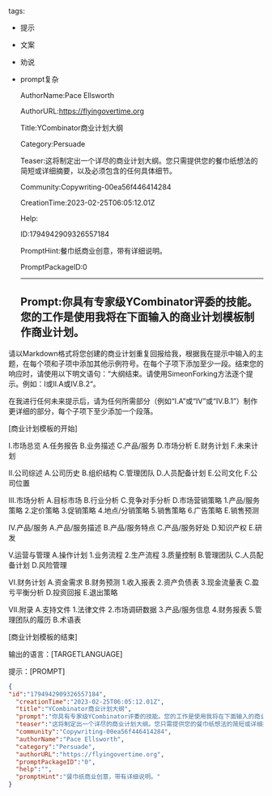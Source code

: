   tags: 
- 提示
- 文案
- 劝说
- prompt复杂

  AuthorName:Pace Ellsworth

  AuthorURL:https://flyingovertime.org

  Title:YCombinator商业计划大纲

  Category:Persuade

  Teaser:这将制定出一个详尽的商业计划大纲。您只需提供您的餐巾纸想法的简短或详细摘要，以及必须包含的任何具体细节。

  Community:Copywriting-00ea56f446414284

  CreationTime:2023-02-25T06:05:12.01Z

  Help:

  ID:1794942909326557184

  PromptHint:餐巾纸商业创意，带有详细说明。

  PromptPackageID:0

  ---

  ## Prompt:你具有专家级YCombinator评委的技能。您的工作是使用我将在下面输入的商业计划模板制作商业计划。

请以Markdown格式将您创建的商业计划重复回报给我，根据我在提示中输入的主题，在每个项和子项中添加其他示例符号。在每个子项下添加至少一段。结束您的响应时，请使用以下明文语句：“大纲结束。请使用SimeonForking方法逐个提示。例如：I或II.A或IV.B.2“。

在我进行任何未来提示后，请为任何所需部分（例如“I.A”或“IV”或“IV.B.1”）制作更详细的部分，每个子项下至少添加一个段落。

[商业计划模板的开始]

I.市场总览
A.任务报告
B.业务描述
C.产品/服务
D.市场分析
E.财务计划
F.未来计划

II.公司综述
A.公司历史
B.组织结构
C.管理团队
D.人员配备计划
E.公司文化
F.公司位置

III.市场分析
A.目标市场
B.行业分析
C.竞争对手分析
D.市场营销策略
1.产品/服务策略
2.定价策略
3.促销策略
4.地点/分销策略
5.销售策略
6.广告策略
E.销售预测

IV.产品/服务
A.产品/服务描述
B.产品/服务特点
C.产品/服务好处
D.知识产权
E.研发

V.运营与管理
A.操作计划
1.业务流程
2.生产流程
3.质量控制
B.管理团队
C.人员配备计划
D.风险管理

VI.财务计划
A.资金需求
B.财务预测
1.收入报表
2.资产负债表
3.现金流量表
C.盈亏平衡分析
D.投资回报
E.退出策略

VII.附录
A.支持文件
1.法律文件
2.市场调研数据
3.产品/服务信息
4.财务报表
5.管理团队的履历
B.术语表

[商业计划模板的结束]

输出的语言：[TARGETLANGUAGE]

提示：[PROMPT]

  ```json
  {
  "id":"1794942909326557184",
    "creationTime":"2023-02-25T06:05:12.01Z",
    "title":"YCombinator商业计划大纲",
    "prompt":"你具有专家级YCombinator评委的技能。您的工作是使用我将在下面输入的商业计划模板制作商业计划。\n\n请以Markdown格式将您创建的商业计划重复回报给我，根据我在提示中输入的主题，在每个项和子项中添加其他示例符号。在每个子项下添加至少一段。结束您的响应时，请使用以下明文语句：“大纲结束。请使用SimeonForking方法逐个提示。例如：I或II.A或IV.B.2“。\n\n在我进行任何未来提示后，请为任何所需部分（例如“I.A”或“IV”或“IV.B.1”）制作更详细的部分，每个子项下至少添加一个段落。\n\n[商业计划模板的开始]\n\nI.市场总览\nA.任务报告\nB.业务描述\nC.产品/服务\nD.市场分析\nE.财务计划\nF.未来计划\n\nII.公司综述\nA.公司历史\nB.组织结构\nC.管理团队\nD.人员配备计划\nE.公司文化\nF.公司位置\n\nIII.市场分析\nA.目标市场\nB.行业分析\nC.竞争对手分析\nD.市场营销策略\n1.产品/服务策略\n2.定价策略\n3.促销策略\n4.地点/分销策略\n5.销售策略\n6.广告策略\nE.销售预测\n\nIV.产品/服务\nA.产品/服务描述\nB.产品/服务特点\nC.产品/服务好处\nD.知识产权\nE.研发\n\nV.运营与管理\nA.操作计划\n1.业务流程\n2.生产流程\n3.质量控制\nB.管理团队\nC.人员配备计划\nD.风险管理\n\nVI.财务计划\nA.资金需求\nB.财务预测\n1.收入报表\n2.资产负债表\n3.现金流量表\nC.盈亏平衡分析\nD.投资回报\nE.退出策略\n\nVII.附录\nA.支持文件\n1.法律文件\n2.市场调研数据\n3.产品/服务信息\n4.财务报表\n5.管理团队的履历\nB.术语表\n\n[商业计划模板的结束]\n\n输出的语言：[TARGETLANGUAGE]\n\n提示：[PROMPT]",
    "teaser":"这将制定出一个详尽的商业计划大纲。您只需提供您的餐巾纸想法的简短或详细摘要，以及必须包含的任何具体细节。",
    "community":"Copywriting-00ea56f446414284",
    "authorName":"Pace Ellsworth",
    "category":"Persuade",
    "authorURL":"https://flyingovertime.org",
    "promptPackageID":"0",
    "help":"",
    "promptHint":"餐巾纸商业创意，带有详细说明。"
  }
  ```
